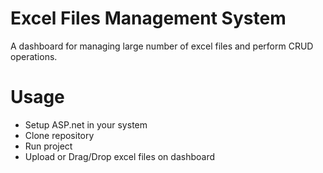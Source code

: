# Excel Files Management System
A dashboard for managing large number of excel files and perform CRUD operations.

# Usage
- Setup ASP.net in your system
- Clone repository
- Run project
- Upload or Drag/Drop excel files on dashboard
